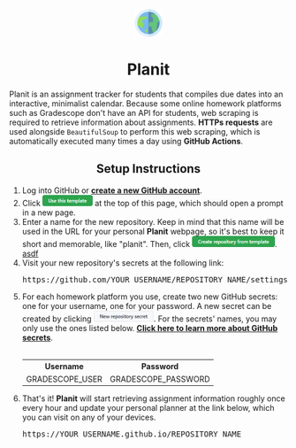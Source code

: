 <div align="center">
    <img src="src/resources/planit_logo.png" height="50px" />
    <h1>Planit</h1>
</div>

Planit is an assignment tracker for students that compiles due dates into an interactive, minimalist calendar. Because 
some online homework platforms such as Gradescope don't have an API for students, web scraping is required to retrieve 
information about assignments. **HTTPs requests** are used alongside `BeautifulSoup` to perform this web scraping, 
which is automatically executed many times a day using **GitHub Actions**.

<div align="center">
    <h2>Setup Instructions</h2>
</div>

<ol>
    <li>
        Log into GitHub or <a href="https://github.com/join"><b>create a new GitHub account</b></a>.
    </li>
    <li>
        Click <a href="#"><img src="docs/use_this_template.png" height="20px" /></a> at the top of this page, 
        which should open a prompt in a new page.
    </li>
    <li>
        Enter a name for the new repository. Keep in mind that this name will be used in the URL for your personal 
        <b>Planit</b> webpage, so it's best to keep it short and memorable, like "planit". 
        Then, click <a href="#"><img src="docs/create_repo_from_template.png" height="20px" /></a>.
        <a href="/secrets/actions">asdf</a>
    </li>
    <li>
        Visit your new repository's secrets at the following link:
        <pre>https://github.com/YOUR_USERNAME/REPOSITORY_NAME/settings/secrets/actions</pre>
    </li>
    <li>
        For each homework platform you use, create two new GitHub secrets: one for your username, one for your password. 
        A new secret can be created by clicking <a href="#"><img src="docs/new_repo_secret.png" height="20px" /></a>. 
        For the secrets' names, you may only use the ones listed below. 
        <a href="https://docs.github.com/en/actions/security-guides/encrypted-secrets"><b>Click here to learn more about GitHub secrets</b></a>.
        <br><br>
        <table align="center">
            <tr><th align="center">Username</th><th align="center">Password</th></tr>
            <tr align="center"><td>GRADESCOPE_USER</td><td>GRADESCOPE_PASSWORD</td></tr>
        </table>
    </li>
    <li>
        That's it! <b>Planit</b> will start retrieving assignment information roughly once every hour and update your 
        personal planner at the link below, which you can visit on any of your devices.
        <pre>https://YOUR_USERNAME.github.io/REPOSITORY_NAME</pre>
    </li>
</ol>
